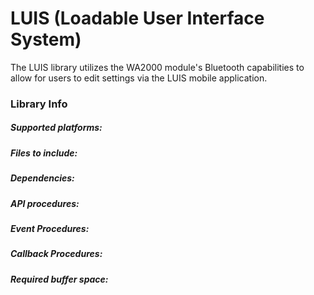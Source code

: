 # LUIS (Loadable User Interface System)

The LUIS library utilizes the WA2000 module's Bluetooth capabilities to allow for users to edit settings via the LUIS mobile application. 



### Library Info

##### Supported platforms:

##### Files to include: 

##### Dependencies:

##### API procedures:

##### Event Procedures:

##### Callback Procedures:

##### Required buffer space:

